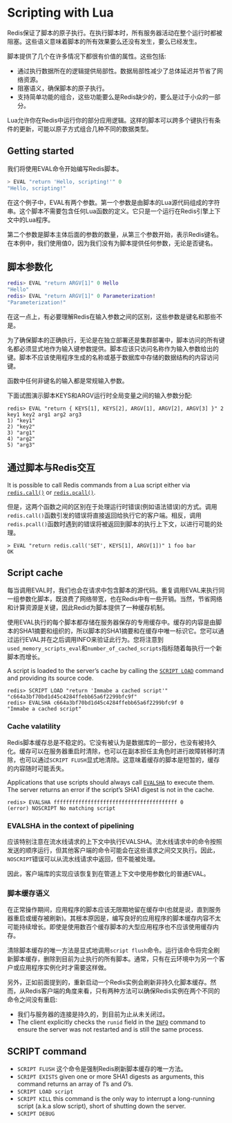 # Scripting with Lua #

Redis保证了脚本的原子执行。在执行脚本时，所有服务器活动在整个运行时都被阻塞。这些语义意味着脚本的所有效果要么还没有发生，要么已经发生。

脚本提供了几个在许多情况下都很有价值的属性。这些包括:

- 通过执行数据所在的逻辑提供局部性。数据局部性减少了总体延迟并节省了网络资源。
- 阻塞语义，确保脚本的原子执行。
- 支持简单功能的组合，这些功能要么是Redis缺少的，要么是过于小众的一部分。

Lua允许你在Redis中运行你的部分应用逻辑。这样的脚本可以跨多个键执行有条件的更新，可能以原子方式组合几种不同的数据类型。

## Getting started ##

我们将使用EVAL命令开始编写Redis脚本。

```lua
> EVAL "return 'Hello, scripting!'" 0
"Hello, scripting!"
```

在这个例子中，EVAL有两个参数。第一个参数是由脚本的Lua源代码组成的字符串。这个脚本不需要包含任何Lua函数的定义。它只是一个运行在Redis引擎上下文中的Lua程序。

第二个参数是脚本主体后面的参数的数量，从第三个参数开始，表示Redis键名。在本例中，我们使用值0，因为我们没有为脚本提供任何参数，无论是否键名。

## 脚本参数化 ##

```lua
redis> EVAL "return ARGV[1]" 0 Hello
"Hello"
redis> EVAL "return ARGV[1]" 0 Parameterization!
"Parameterization!"
```

在这一点上，有必要理解Redis在输入参数之间的区别，这些参数是键名和那些不是。

为了确保脚本的正确执行，无论是在独立部署还是集群部署中，脚本访问的所有键名都必须显式地作为输入键参数提供。脚本应该只访问名称作为输入参数给出的键。脚本不应该使用程序生成的名称或基于数据库中存储的数据结构的内容访问键。

函数中任何非键名的输入都是常规输入参数。

下面试图演示脚本KEYS和ARGV运行时全局变量之间的输入参数分配:

```
redis> EVAL "return { KEYS[1], KEYS[2], ARGV[1], ARGV[2], ARGV[3] }" 2 key1 key2 arg1 arg2 arg3
1) "key1"
2) "key2"
3) "arg1"
4) "arg2"
5) "arg3"
```

## 通过脚本与Redis交互 ##

It is possible to call Redis commands from a Lua script either via [`redis.call()`](https://redis.io/topics/lua-api#redis.call) or [`redis.pcall()`](https://redis.io/topics/lua-api#redis.pcall).

但是，这两个函数之间的区别在于处理运行时错误(例如语法错误)的方式。调用`redis.call()`函数引发的错误将直接返回给执行它的客户端。相反，调用`redis.pcall()`函数时遇到的错误将被返回到脚本的执行上下文，以进行可能的处理。

```
> EVAL "return redis.call('SET', KEYS[1], ARGV[1])" 1 foo bar
OK
```

## Script cache ##

每当调用EVAL时，我们也会在请求中包含脚本的源代码。重复调用EVAL来执行同一组参数化脚本，既浪费了网络带宽，也在Redis中有一些开销。当然，节省网络和计算资源是关键，因此Redid为脚本提供了一种缓存机制。

使用EVAL执行的每个脚本都存储在服务器保存的专用缓存中。缓存的内容是由脚本的SHA1摘要和组织的，所以脚本的SHA1摘要和在缓存中唯一标识它。您可以通过运行EVAL并在之后调用INFO来验证此行为。您将注意到`used_memory_scripts_eval`和`number_of_cached_scripts`指标随着每执行一个新脚本而增长。

A script is loaded to the server’s cache by calling the [`SCRIPT LOAD`](https://redis.io/commands/script-load) command and providing its source code. 

```
redis> SCRIPT LOAD "return 'Immabe a cached script'"
"c664a3bf70bd1d45c4284ffebb65a6f2299bfc9f"
redis> EVALSHA c664a3bf70bd1d45c4284ffebb65a6f2299bfc9f 0
"Immabe a cached script"
```

### Cache valatility ###

Redis脚本缓存总是不稳定的。它没有被认为是数据库的一部分，也没有被持久化。缓存可以在服务器重启时清除，也可以在副本担任主角色时进行故障转移时清除，也可以通过`SCRIPT FLUSH`显式地清除。这意味着缓存的脚本是短暂的，缓存的内容随时可能丢失。

Applications that use scripts should always call [`EVALSHA`](https://redis.io/commands/evalsha) to execute them. The server returns an error if the script’s SHA1 digest is not in the cache.

```
redis> EVALSHA ffffffffffffffffffffffffffffffffffffffff 0
(error) NOSCRIPT No matching script
```

### EVALSHA in the context of pipelining ###

应该特别注意在流水线请求的上下文中执行EVALSHA。流水线请求中的命令按照发送的顺序运行，但其他客户端的命令可能会在这些请求之间交叉执行。因此，`NOSCRIPT`错误可以从流水线请求中返回，但不能被处理。

因此，客户端库的实现应该恢复到在管道上下文中使用参数化的普通EVAL。

### 脚本缓存语义 ###

在正常操作期间，应用程序的脚本应该无限期地留在缓存中(也就是说，直到服务器重启或缓存被刷新)。其根本原因是，编写良好的应用程序的脚本缓存内容不太可能持续增长。即使是使用数百个缓存脚本的大型应用程序也不应该使用缓存内存。

清除脚本缓存的唯一方法是显式地调用`script flush`命令。运行该命令将完全刷新脚本缓存，删除到目前为止执行的所有脚本。通常，只有在云环境中为另一个客户或应用程序实例化时才需要这样做。

另外，正如前面提到的，重新启动一个Redis实例会刷新非持久化脚本缓存。然而，从Redis客户端的角度来看，只有两种方法可以确保Redis实例在两个不同的命令之间没有重启:

- 我们与服务器的连接是持久的，到目前为止从未关闭过。
- The client explicitly checks the `runid` field in the [`INFO`](https://redis.io/commands/info) command to ensure the server was not restarted and is still the same process.

## SCRIPT command ##

- `SCRIPT FLUSH` 这个命令是强制Redis刷新脚本缓存的唯一方法。
- `SCRIPT EXISTS` given one or more SHA1 digests as arguments, this command returns an array of *1*’s and *0*’s.
- `SCRIPT LOAD script` 
- `SCRIPT KILL` this command is the only way to interrupt a long-running script (a.k.a slow script), short of shutting down the server. 
- `SCRIPT DEBUG` 

